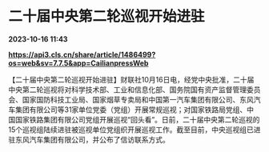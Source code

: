 # 二十届中央第二轮巡视开始进驻

**2023-10-16 11:43**

**https://api3.cls.cn/share/article/1486499?os=web&sv=7.7.5&app=CailianpressWeb**

【二十届中央第二轮巡视开始进驻】财联社10月16日电，经党中央批准，二十届中央第二轮巡视将对科学技术部、工业和信息化部、国务院国有资产监督管理委员会、国家国防科技工业局、国家烟草专卖局和中国第一汽车集团有限公司、东风汽车集团有限公司等31家单位党委（党组）开展常规巡视；对国家铁路局党组、中国国家铁路集团有限公司党组开展巡视“回头看”。日前，二十届中央第二轮巡视的15个巡视组陆续进驻被巡视单位党组织开展巡视工作。截至目前，中央巡视组已进驻东风汽车集团有限公司，并公布了信访联系方式。